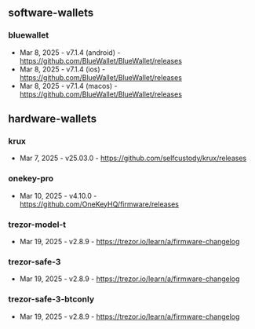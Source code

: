 ## software-wallets
### bluewallet
- Mar 8, 2025 - v7.1.4 (android) - https://github.com/BlueWallet/BlueWallet/releases
- Mar 8, 2025 - v7.1.4 (ios) - https://github.com/BlueWallet/BlueWallet/releases
- Mar 8, 2025 - v7.1.4 (macos) - https://github.com/BlueWallet/BlueWallet/releases


## hardware-wallets
### krux
- Mar 7, 2025 - v25.03.0 - https://github.com/selfcustody/krux/releases
### onekey-pro
- Mar 10, 2025 - v4.10.0 - https://github.com/OneKeyHQ/firmware/releases
### trezor-model-t
- Mar 19, 2025 - v2.8.9 - https://trezor.io/learn/a/firmware-changelog
### trezor-safe-3
- Mar 19, 2025 - v2.8.9 - https://trezor.io/learn/a/firmware-changelog
### trezor-safe-3-btconly
- Mar 19, 2025 - v2.8.9 - https://trezor.io/learn/a/firmware-changelog
